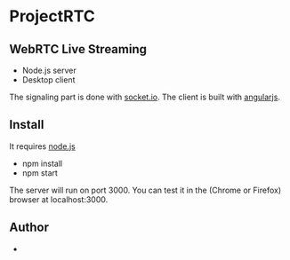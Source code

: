 # ProjectRTC

## WebRTC Live Streaming

- Node.js server
- Desktop client


The signaling part is done with [socket.io](socket.io).
The client is built with [angularjs](https://angularjs.org/).

## Install

It requires [node.js](http://nodejs.org/download/)


* npm install
* npm start

The server will run on port 3000.
You can test it in the (Chrome or Firefox) browser at localhost:3000.

## Author

- 
